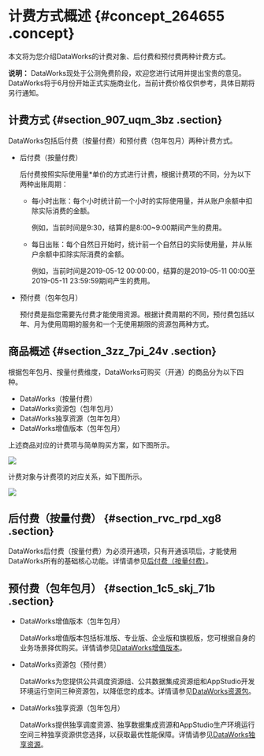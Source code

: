 # 计费方式概述 {#concept_264655 .concept}

本文将为您介绍DataWorks的计费对象、后付费和预付费两种计费方式。

**说明：** DataWorks现处于公测免费阶段，欢迎您进行试用并提出宝贵的意见。DataWorks将于6月份开始正式实施商业化，当前计费价格仅供参考，具体日期将另行通知。

## 计费方式 {#section_907_uqm_3bz .section}

DataWorks包括后付费（按量付费）和预付费（包年包月）两种计费方式。

-   后付费（按量付费）

    后付费按照实际使用量\*单价的方式进行计费，根据计费项的不同，分为以下两种出账周期：

    -   每小时出账：每个小时统计前一个小时的实际使用量，并从账户余额中扣除实际消费的金额。

        例如，当前时间是9:30，结算的是8:00~9:00期间产生的费用。

    -   每日出账：每个自然日开始时，统计前一个自然日的实际使用量，并从账户余额中扣除实际消费的金额。

        例如，当前时间是2019-05-12 00:00:00，结算的是2019-05-11 00:00至2019-05-11 23:59:59期间产生的费用。

-   预付费（包年包月）

    预付费是指您需要先付费才能使用资源。根据计费周期的不同，预付费包括以年、月为使用周期的服务和一个无使用期限的资源包两种方式。


## 商品概述 {#section_3zz_7pi_24v .section}

根据包年包月、按量付费维度，DataWorks可购买（开通）的商品分为以下四种。

-   DataWorks（按量付费）
-   DataWorks资源包（包年包月）
-   DataWorks独享资源（包年包月）
-   DataWorks增值版本（包年包月）

上述商品对应的计费项与简单购买方案，如下图所示。

![](http://static-aliyun-doc.oss-cn-hangzhou.aliyuncs.com/assets/img/218438/155859668747467_zh-CN.png)

计费对象与计费项的对应关系，如下图所示。

![](http://static-aliyun-doc.oss-cn-hangzhou.aliyuncs.com/assets/img/218438/155859668747166_zh-CN.png)

## 后付费（按量付费） {#section_rvc_rpd_xg8 .section}

DataWorks后付费（按量付费）为必须开通项，只有开通该项后，才能使用DataWorks所有的基础核心功能。详情请参见[后付费（按量付费）](cn.zh-CN/产品定价/后付费（按量付费）.md#)。

## 预付费（包年包月） {#section_1c5_skj_71b .section}

-   DataWorks增值版本（包年包月）

    DataWorks增值版本包括标准版、专业版、企业版和旗舰版，您可根据自身的业务场景择优购买。详情请参见[DataWorks增值版本](cn.zh-CN/产品定价/预付费（包年包月）/DataWorks增值版本.md#)。

-   DataWorks资源包（预付费）

    DataWorks为您提供公共调度资源组、公共数据集成资源组和AppStudio开发环境运行空间三种资源包，以降低您的成本。详情请参见[DataWorks资源包](cn.zh-CN/产品定价/预付费（包年包月）/DataWorks资源包.md#)。

-   DataWorks独享资源（包年包月）

    DataWorks提供独享调度资源、独享数据集成资源和AppStudio生产环境运行空间三种独享资源供您选择，以获取最优性能保障。详情请参见[DataWorks独享资源](cn.zh-CN/产品定价/预付费（包年包月）/DataWorks独享资源.md#)。


